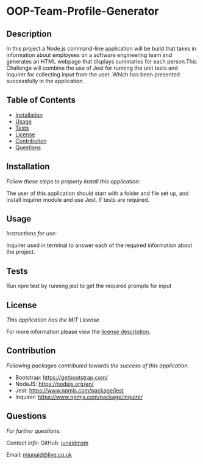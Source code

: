 # OOP-Team-Profile-Generator
## Description
In this project a Node.js command-line application will be build that takes in information about employees on a software engineering team and generates an HTML webpage that displays summaries for each person.This Challenge will combine the use of Jest for running the unit tests and Inquirer for collecting input from the user. Which has been presented successfully in the application.




## Table of Contents
  * [Installation](#Installation)
  * [Usage](#Usage)
  * [Tests](#Tests)
  * [License](#License)
  * [Contribution](#Contribution)
  * [Questions](#Questions)

  ## Installation

  _Follow these steps to properly install this application:_

  The user of this application should start with a folder and file set up, and install  inquirer module and use Jest. If tests are required.

  ## Usage
  _Instructions for use:_

  Inquirer used in terminal to answer each of the required information about the project.


  ## Tests
  Run npm test by running jest to get the required prompts for input



  ## License

  _This application has the MIT License._
      
  For more information please view the [license description](https://choosealicense.com/licenses/mit/).


## Contribution

_Following packages contributed towards the success of this application._

* Bootstrap: https://getbootstrap.com/
* NodeJS: https://nodejs.org/en/
* Jest: https://www.npmjs.com/package/jest
* Inquirer: https://www.npmjs.com/package/inquirer

## Questions

_For further questions:_
  
  
  _Contact Info:_
  GitHub: [junaidmsm](https://github.com/g)

  Email: [mjunaid@live.co.uk](mailto:y)
